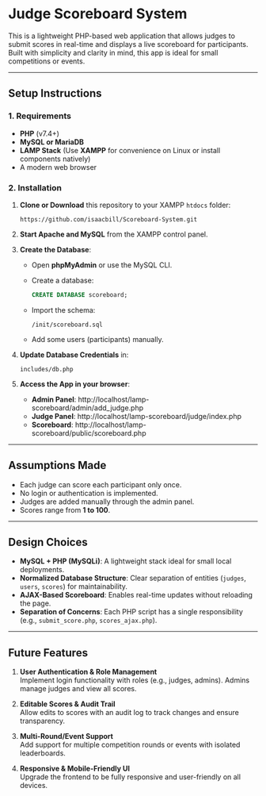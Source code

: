 #  Judge Scoreboard System

This is a lightweight PHP-based web application that allows judges to submit scores in real-time and displays a live scoreboard for participants. Built with simplicity and clarity in mind, this app is ideal for small competitions or events.

---

##  Setup Instructions

### 1. Requirements

- **PHP** (v7.4+)
- **MySQL or MariaDB**
- **LAMP Stack** (Use **XAMPP** for convenience on Linux or install components natively)
- A modern web browser

### 2. Installation

1. **Clone or Download** this repository to your XAMPP `htdocs` folder:

   ```
   https://github.com/isaacbill/Scoreboard-System.git
   ```

2. **Start Apache and MySQL** from the XAMPP control panel.

3. **Create the Database**:

   - Open **phpMyAdmin** or use the MySQL CLI.
   - Create a database:

     ```sql
     CREATE DATABASE scoreboard;
     ```

   - Import the schema:

     ```
     /init/scoreboard.sql
     ```

   - Add some users (participants) manually.

4. **Update Database Credentials** in:

   ```
   includes/db.php
   ```

5. **Access the App in your browser**:

   - **Admin Panel**: http://localhost/lamp-scoreboard/admin/add_judge.php
   - **Judge Panel**: http://localhost/lamp-scoreboard/judge/index.php
   - **Scoreboard**: http://localhost/lamp-scoreboard/public/scoreboard.php

---

##  Assumptions Made

- Each judge can score each participant only once.
- No login or authentication is implemented.
- Judges are added manually through the admin panel.
- Scores range from **1 to 100**.

---

##  Design Choices

- **MySQL + PHP (MySQLi)**: A lightweight stack ideal for small local deployments.
- **Normalized Database Structure**: Clear separation of entities (`judges`, `users`, `scores`) for maintainability.
- **AJAX-Based Scoreboard**: Enables real-time updates without reloading the page.
- **Separation of Concerns**: Each PHP script has a single responsibility (e.g., `submit_score.php`, `scores_ajax.php`).

---

##  Future Features

1. **User Authentication & Role Management**  
   Implement login functionality with roles (e.g., judges, admins). Admins manage judges and view all scores.

2. **Editable Scores & Audit Trail**  
   Allow edits to scores with an audit log to track changes and ensure transparency.

3. **Multi-Round/Event Support**  
   Add support for multiple competition rounds or events with isolated leaderboards.

4. **Responsive & Mobile-Friendly UI**  
   Upgrade the frontend to be fully responsive and user-friendly on all devices.
